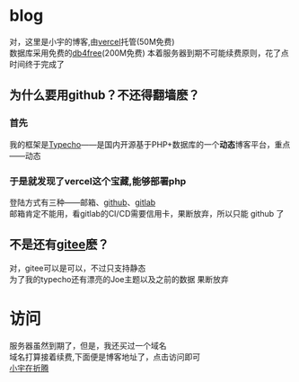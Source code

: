 # blog
对，这里是小宇的博客,由[vercel](https://vercel.com)托管(50M免费)  
数据库采用免费的[db4free](https://db4free.net)(200M免费)
本着服务器到期不可能续费原则，花了点时间终于完成了 
## 为什么要用github？不还得翻墙麽？  
### 首先  
我的框架是[Typecho](https://typecho.org)——是国内开源基于PHP+数据库的一个**动态**博客平台，重点——动态  
### 于是就发现了vercel这个宝藏,能够部署php  
登陆方式有三种——邮箱、[github](https://github.com/xiaoyu171222853)、[gitlab](https://gitlab.com/xiaoyudi)  
邮箱肯定不能用，看gitlab的CI/CD需要信用卡，果断放弃，所以只能 github 了
## 不是还有[gitee](https://gitee.com/xiaoyudi_xyz)麽？  
对，gitee可以是可以，不过只支持静态  
为了我的typecho还有漂亮的Joe主题以及之前的数据
果断放弃
# 访问
服务器虽然到期了，但是，我还买过一个域名  
域名打算接着续费,下面便是博客地址了，点击访问即可  
[小宇在折腾](https://www.xiaoyudi.xyz)

